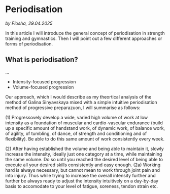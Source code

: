 # Periodisation

*by Flosha, 29.04.2025*


In this article I will introduce the general concept of periodisation in strength training and gymnastics. Then I will point out a few different approaches or forms of periodisation.


## What is periodisation?

...

* Intensity-focused progression
* Volume-focused progression

Our approach, which I would describe as my theortical analysis of the method of Galina Sinyavskaya mixed with a simple intuitive periodisation method of progressive preparazuon, I will summarise as follows: 

(1) Progressovely develop a wide, varied  high volume of work at low intensity as a foundation of muscular and cardio-vascular endurance (build up a specific amount of handstand work, of dynamic work, of balance work, of agility, of tumbling, of dance, of strength and conditioning and of flexibility). Be able to do this same amount of work consistently every week.

(2) After having established the volume and being able to maintain it, slowly increase the intensity, ideally just one category at a time, while maintaining the same volume. Do so until you reached the desired level of being able to execute all your desired skills consistently and easy enough. 
  (2a) Working hard is always necessary, but cannot mean to work through joint pain and into injury. Thus while trying to increase the overall intensity further and further be always ready to adjust the intensity intuitively on a day-by-day basis to accomodate to your level of fatigue, soreness, tendon strain etc. 


